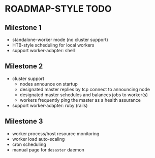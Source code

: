 
# ROADMAP-STYLE TODO

## Milestone 1

- standalone-worker mode (no cluster support)
- HTB-style scheduling for local workers
- support worker-adapter: shell

## Milestone 2
- cluster support
  - nodes announce on startup
  - designated master replies by tcp connect to announcing node
  - designated master schedules and balances jobs to worker(s)
  - workers frequently ping the master as a health assurance
- support worker-adapter: ruby (rails)

## Milestone 3
- worker process/host resource monitoring
- worker load auto-scaling
- cron scheduling
- manual page for `desaster` daemon
